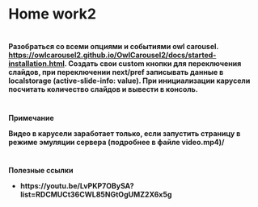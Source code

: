 # <b>Home work2


#
Разобраться со всеми опциями и событиями owl carousel. https://owlcarousel2.github.io/OwlCarousel2/docs/started-installation.html. Создать свои custom кнопки для переключения слайдов, при переключении next/pref записывать данные в localstorage (active-slide-info: value). При инициализации карусели посчитать количество слайдов и вывести в консоль.


# 

<b>Примечание</b><br>

Видео в карусели заработает только, если запустить страницу в режиме эмуляции сервера (подробнее в файле video.mp4)/

# 

<b>Полезные ссылки</b><br>

<ul>
<li>https://youtu.be/LvPKP7OBySA?list=RDCMUCt36CWL85NGtOgUMZ2X6x5g</li>
</ul>
